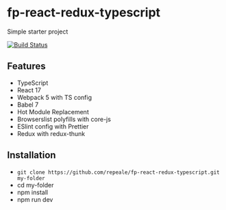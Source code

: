 # fp-react-redux-typescript

Simple starter project

[![Build Status](https://travis-ci.org/repeale/fp-react-redux-typescript.svg?branch=master)](https://travis-ci.org/repeale/fp-react-redux-typescript)

## Features

- TypeScript
- React 17
- Webpack 5 with TS config
- Babel 7
- Hot Module Replacement
- Browserslist polyfills with core-js
- ESlint config with Prettier
- Redux with redux-thunk

## Installation

- `git clone https://github.com/repeale/fp-react-redux-typescript.git my-folder`
- cd my-folder
- npm install
- npm run dev
